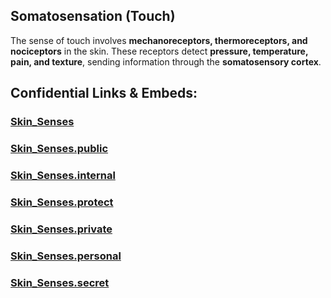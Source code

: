 

## Somatosensation (Touch)

The sense of touch involves **mechanoreceptors, thermoreceptors, and nociceptors** in the skin. 
These receptors detect **pressure, temperature, pain, and texture**, 
sending information through the **somatosensory cortex**.




## Confidential Links & Embeds: 

### [Skin_Senses](/_Standards/bio/Medicine/Anatomy/Nervous_System/Sensory_System/Skin_Senses.md) 

### [Skin_Senses.public](/_public/bio/Medicine/Anatomy/Nervous_System/Sensory_System/Skin_Senses.public.md) 

### [Skin_Senses.internal](/_internal/bio/Medicine/Anatomy/Nervous_System/Sensory_System/Skin_Senses.internal.md) 

### [Skin_Senses.protect](/_protect/bio/Medicine/Anatomy/Nervous_System/Sensory_System/Skin_Senses.protect.md) 

### [Skin_Senses.private](/_private/bio/Medicine/Anatomy/Nervous_System/Sensory_System/Skin_Senses.private.md) 

### [Skin_Senses.personal](/_personal/bio/Medicine/Anatomy/Nervous_System/Sensory_System/Skin_Senses.personal.md) 

### [Skin_Senses.secret](/_secret/bio/Medicine/Anatomy/Nervous_System/Sensory_System/Skin_Senses.secret.md)


